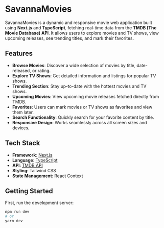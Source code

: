 #  SavannaMovies

SavannaMovies is a dynamic and responsive movie web application built using **Next.js** and **TypeScript**, fetching real-time data from the **TMDB (The Movie Database) API**. It allows users to explore movies and TV shows, view upcoming releases, see trending titles, and mark their favorites.

##  Features

- **Browse Movies**: Discover a wide selection of movies by title, date-released, or rating.
- **Explore TV Shows**: Get detailed information and listings for popular TV shows.
- **Trending Section**: Stay up-to-date with the hottest movies and TV shows.
- **Upcoming Movies**: View upcoming movie releases fetched directly from TMDB.
- **Favorites**: Users can mark movies or TV shows as favorites and view them later.
- **Search Functionality**: Quickly search for your favorite content by title.
- **Responsive Design**: Works seamlessly across all screen sizes and devices.

## Tech Stack

- **Framework**: [Next.js](https://nextjs.org/)
- **Language**: [TypeScript](https://www.typescriptlang.org/)
- **API**: [TMDB API](https://developer.themoviedb.org/docs)
- **Styling**: Tailwind CSS 
- **State Management**: React Context



## Getting Started

First, run the development server:

```bash
npm run dev
# or
yarn dev
```

